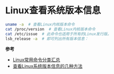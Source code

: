 # Linux查看系统版本信息

```sh
uname -a  # 查看Linux内核版本命令
cat /proc/version  # 查看Linux内核版本命令
cat /etc/issue  # 此命令也适用于所有的Linux发行版。
lsb_release -a  # 即可列出所有版本信息：
```

**参考**

- [Linux常用命令分类汇总](https://blog.51cto.com/longlei/1970770)
- [查看Linux系统版本信息的几种方法](https://www.cnblogs.com/opensmarty/p/10936315.html)
